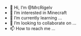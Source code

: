 - 👋 Hi, I’m @MrcRigelv
- 👀 I’m interested in Minecraft
- 🌱 I’m currently learning ...
- 💞️ I’m looking to collaborate on ...
- 📫 How to reach me ...

<!---
MrcRigelv/MrcRigelv is a ✨ special ✨ repository because its `README.md` (this file) appears on your GitHub profile.
You can click the Preview link to take a look at your changes.
--->
